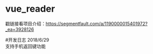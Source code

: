 # vue_reader

戳链接看项目介绍：https://segmentfault.com/a/1190000015401972?_ea=3928126


#开发日志
2018/6/29  
支持手机返回键功能

